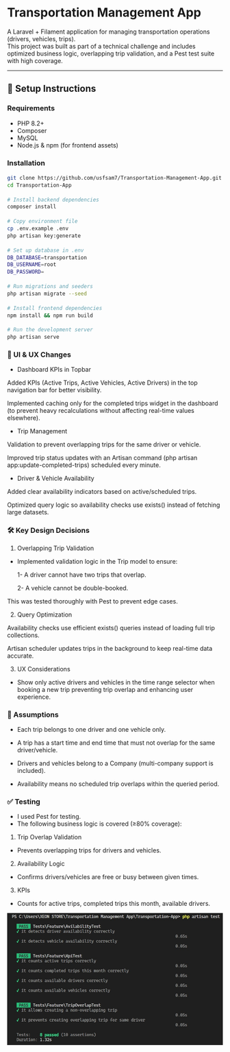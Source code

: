 # Transportation Management App

A Laravel + Filament application for managing transportation operations (drivers, vehicles, trips).  
This project was built as part of a technical challenge and includes optimized business logic, overlapping trip validation, and a Pest test suite with high coverage.

---

## 🚀 Setup Instructions

### Requirements
- PHP 8.2+
- Composer
- MySQL
- Node.js & npm (for frontend assets)

### Installation
```bash
git clone https://github.com/usfsam7/Transportation-Management-App.git
cd Transportation-App

# Install backend dependencies
composer install

# Copy environment file
cp .env.example .env
php artisan key:generate

# Set up database in .env
DB_DATABASE=transportation
DB_USERNAME=root
DB_PASSWORD=

# Run migrations and seeders
php artisan migrate --seed

# Install frontend dependencies
npm install && npm run build

# Run the development server
php artisan serve
```
### 🎨 UI & UX Changes

- Dashboard KPIs in Topbar

Added KPIs (Active Trips, Active Vehicles, Active Drivers) in the top navigation bar for better visibility.

Implemented caching only for the completed trips widget in the dashboard (to prevent heavy recalculations without affecting real-time values elsewhere).

- Trip Management

Validation to prevent overlapping trips for the same driver or vehicle.

Improved trip status updates with an Artisan command (php artisan app:update-completed-trips) scheduled every minute.

- Driver & Vehicle Availability

Added clear availability indicators based on active/scheduled trips.

Optimized query logic so availability checks use exists() instead of fetching large datasets.


### 🛠 Key Design Decisions
1. Overlapping Trip Validation

 - Implemented validation logic in the Trip model to ensure:

   1- A driver cannot have two trips that overlap.

   2- A vehicle cannot be double-booked.

This was tested thoroughly with Pest to prevent edge cases.

2. Query Optimization

Availability checks use efficient exists() queries instead of loading full trip collections.

Artisan scheduler updates trips in the background to keep real-time data accurate.

3. UX Considerations

- Show only active drivers and vehicles in the time range selector when booking a new trip preventing trip overlap and enhancing user experience.

### 📌 Assumptions

 - Each trip belongs to one driver and one vehicle only.

- A trip has a start time and end time that must not overlap for the same driver/vehicle.

- Drivers and vehicles belong to a Company (multi-company support is included).

- Availability means no scheduled trip overlaps within the queried period.

### ✅ Testing

- I used Pest for testing.
- The following business logic is covered (≥80% coverage):

1. Trip Overlap Validation

  - Prevents overlapping trips for drivers and vehicles.

2. Availability Logic

  - Confirms drivers/vehicles are free or busy between given times.

3. KPIs

  - Counts for active trips, completed trips this month, available drivers.

  ![Here is a screenshot for the test result : ](Transportation-App\public\images\test-result.jpeg)

  